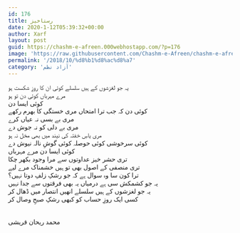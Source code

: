 ```yaml
---
id: 176
title: رستاخیز
date: 2020-1-12T05:39:32+00:00
author: Xarf
layout: post
guid: https://chashm-e-afreen.000webhostapp.com/?p=176
image: 'https://raw.githubusercontent.com/Chashm-e-Afreen/chashm-e-afreen.github.io/master/assets/img/pexels-photo-1078979.jpeg'
permalink: '/2018/10/%d8%b1%d8%ac%d8%a7'
category: 'آزاد نظم'
---
```



یہ جو لغزشوں کے ہیں سلسلے کوئی ان کا روزِ شکست ہو<br/>
مرے مہرباں کوئی دن تو ہو<br/>
کوئی ایسا دن<br/>
کوئی دن کہ جب ترا امتحاں مری خستگی کا بھرم رکھے<br/>
مری بے بسی نہ عیاں کرے<br/>
مری بے دلی کو نہ جوش دے<br/>
مری یاسِ خفتہ کی نیند میں بھی مخل نہ ہو<br/>
کوئی سرخوشی کوئی حوصلہ کوئی گوشِ نالہ نیوش دے<br/>
کوئی ایسا دن مرے مہرباں<br/>
تری حشر خیز عداوتوں سے مرا وجود بکھر چکا<br/>
تری منصفی کے اصول بھی تو ہیں خشمناک مرے لیے<br/>
ترا کون سا وہ سوال ہے کہ جو رشکِ زلفِ دوتا نہیں؟<br/>
یہ جو کشمکش سی ہے درمیاں یہ بھی فرقتوں سے جدا نہیں<br/>
یہ جو لغزشوں کے ہیں سلسلے انھیں انتصار میں ڈھال کر<br/>
کسی ایک روزِ حساب کو کبھی رشکِ صبحِ وصال کر<br/>
<br/>
<br/>
محمد ریحان قریشی
